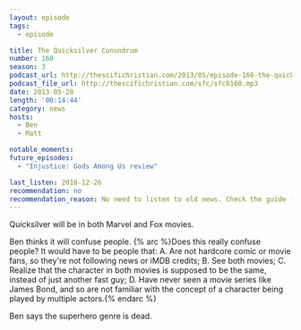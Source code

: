 ```yaml
---
layout: episode
tags:
  - episode

title: The Quicksilver Conundrum
number: 160
season: 3
podcast_url: http://thescifichristian.com/2013/05/episode-160-the-quicksilver-conundrum/
podcast_file_url: http://thescifichristian.com/sfc/sfc0160.mp3
date: 2013-05-28
length: '00:14:44'
category: news
hosts:
  - Ben
  - Matt

notable_moments:
future_episodes:
  - "Injustice: Gods Among Us review"

last_listen: 2018-12-26
recommendation: no
recommendation_reason: No need to listen to old news. Check the guide for what's interesting in hindsight.
---
```

Quicksilver will be in both Marvel and Fox movies.

Ben thinks it will confuse people. {% arc %}Does this really confuse people? It would have to be people that: A. Are not hardcore comic or movie fans, so they're not following news or iMDB credits; B. See both movies; C. Realize that the character in both movies is supposed to be the same, instead of just another fast guy; D. Have never seen a movie series like James Bond, and so are not familiar with the concept of a character being played by multiple actors.{% endarc %}

Ben says the superhero genre is dead.